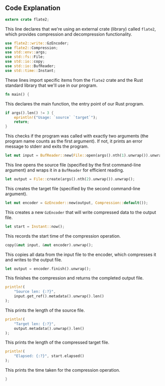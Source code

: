## Code Explanation

```rust
extern crate flate2;
```
This line declares that we're using an external crate (library) called `flate2`, which provides compression and decompression functionality.

```rust
use flate2::write::GzEncoder;
use flate2::Compression;
use std::env::args;
use std::fs::File;
use std::io::copy;
use std::io::BufReader;
use std::time::Instant;
```
These lines import specific items from the `flate2` crate and the Rust standard library that we'll use in our program.

```rust
fn main() {
```
This declares the main function, the entry point of our Rust program.

```rust
if args().len() != 3 {
    eprintln!("Usage: `source` `target`");
    return;
}
```
This checks if the program was called with exactly two arguments (the program name counts as the first argument). If not, it prints an error message to stderr and exits the program.

```rust
let mut input = BufReader::new(File::open(args().nth(1).unwrap()).unwrap());
```
This line opens the source file (specified by the first command-line argument) and wraps it in a `BufReader` for efficient reading.

```rust
let output = File::create(args().nth(2).unwrap()).unwrap();
```
This creates the target file (specified by the second command-line argument).

```rust
let mut encoder = GzEncoder::new(output, Compression::default());
```
This creates a new `GzEncoder` that will write compressed data to the output file.

```rust
let start = Instant::now();
```
This records the start time of the compression operation.

```rust
copy(&mut input, &mut encoder).unwrap();
```
This copies all data from the input file to the encoder, which compresses it and writes to the output file.

```rust
let output = encoder.finish().unwrap();
```
This finishes the compression and returns the completed output file.

```rust
println!(
    "Source len: {:?}",
    input.get_ref().metadata().unwrap().len()
);
```
This prints the length of the source file.

```rust
println!(
    "Target len: {:?}", 
    output.metadata().unwrap().len()
);
```
This prints the length of the compressed target file.

```rust
println!(
    "Elapsed: {:?}", start.elapsed()
);
```
This prints the time taken for the compression operation.

```rust
}
```
